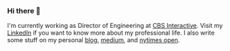 ### Hi there 👋

I'm currently working as Director of Engineering at [CBS Interactive](http://cbsinteractive.com).
Visit my [LinkedIn](http://linkedin.com/in/flavioribeiro) if you want to know more about my professional life.
I also write some stuff on my personal [blog](http://blog.flavioribeiro.com), [medium](http://medium.com/flavioribeiro), and [nytimes open](http://open.blogs.nytimes.com/author/flavio-ribeiro/).
